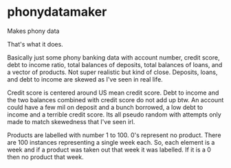 # phonydatamaker
Makes phony data

That's what it does.

Basically just some phony banking data  with account number, credit score, debt to income ratio, total balances of deposits, 
total balances of loans, and a vector of products. Not super realistic but kind of close. Deposits, loans, and debt to income 
are skewed as I've seen in real life.

Credit score is centered around US mean credit score.
Debt to income and the two balances combined with credit score do not add up btw. An account could have a few mil on deposit 
and a bunch borrowed, a low debt to income and a terrible credit score. Its all pseudo random with attempts only made to
match skewedness that I've seen irl. 

Products are labelled with number 1 to 100. 0's represent no product. There are 100 instances representing a single week each.
So, each element is a week and if a product was taken out that week it was labelled. If it is a 0 then no product that week.
